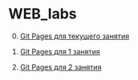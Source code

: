 # WEB_labs


0. [Git Pages для текущего занятия](https://stepakosolapov.github.io/WEB_labs/)


1. [Git Pages для 1 занятия](https://stepakosolapov.github.io/WEB_labs/lesson_1/index.html)

2. [Git Pages для 2 занятия](https://stepakosolapov.github.io/WEB_labs/lesson_2/index.html)
